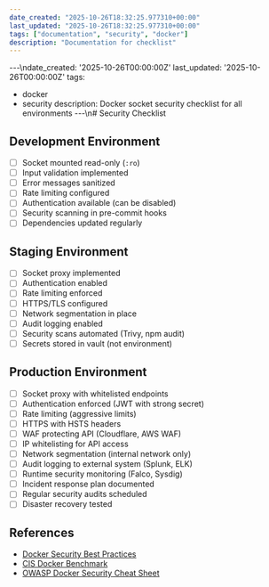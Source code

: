 ```yaml
---
date_created: "2025-10-26T18:32:25.977310+00:00"
last_updated: "2025-10-26T18:32:25.977310+00:00"
tags: ["documentation", "security", "docker"]
description: "Documentation for checklist"
---
```


---\ndate_created: '2025-10-26T00:00:00Z'
last_updated: '2025-10-26T00:00:00Z'
tags:

- docker
- security
  description: Docker socket security checklist for all environments
  ---\n# Security Checklist

## Development Environment

- [ ] Socket mounted read-only (`:ro`)
- [ ] Input validation implemented
- [ ] Error messages sanitized
- [ ] Rate limiting configured
- [ ] Authentication available (can be disabled)
- [ ] Security scanning in pre-commit hooks
- [ ] Dependencies updated regularly

## Staging Environment

- [ ] Socket proxy implemented
- [ ] Authentication enabled
- [ ] Rate limiting enforced
- [ ] HTTPS/TLS configured
- [ ] Network segmentation in place
- [ ] Audit logging enabled
- [ ] Security scans automated (Trivy, npm audit)
- [ ] Secrets stored in vault (not environment)

## Production Environment

- [ ] Socket proxy with whitelisted endpoints
- [ ] Authentication enforced (JWT with strong secret)
- [ ] Rate limiting (aggressive limits)
- [ ] HTTPS with HSTS headers
- [ ] WAF protecting API (Cloudflare, AWS WAF)
- [ ] IP whitelisting for API access
- [ ] Network segmentation (internal network only)
- [ ] Audit logging to external system (Splunk, ELK)
- [ ] Runtime security monitoring (Falco, Sysdig)
- [ ] Incident response plan documented
- [ ] Regular security audits scheduled
- [ ] Disaster recovery tested

## References

- [Docker Security Best Practices](https://docs.docker.com/engine/security/)
- [CIS Docker Benchmark](https://www.cisecurity.org/benchmark/docker)
- [OWASP Docker Security Cheat Sheet](https://cheatsheetseries.owasp.org/)
